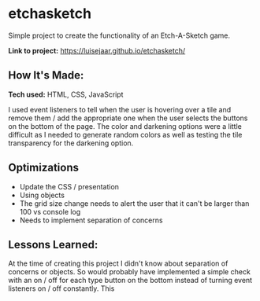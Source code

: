 # etchasketch
Simple project to create the functionality of an Etch-A-Sketch game. 

**Link to project:** https://luisejaar.github.io/etchasketch/

## How It's Made:

**Tech used:** HTML, CSS, JavaScript

I used event listeners to tell when the user is hovering over a tile and remove them / add the appropriate one when the user selects the buttons on the bottom of the page. The color and darkening options were a little difficult as I needed to generate random colors as well as testing the tile transparency for the darkening option.

## Optimizations

- Update the CSS / presentation
- Using objects
- The grid size change needs to alert the user that it can't be larger than 100 vs console log
- Needs to implement separation of concerns

## Lessons Learned:

At the time of creating this project I didn't know about separation of concerns or objects. So would probably have implemented a simple check
with an on / off for each type button on the bottom instead of turning event listeners on / off constantly. This 

